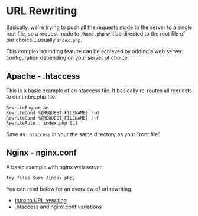 <!-- markdownlint-disable no-inline-html -->

# URL Rewriting

Basically, we're trying to push all the requests made to the server to a single root file, so a request made to `/home.php` will be directed to the root file of our choice....usually `index.php`.

This complex sounding feature can be achieved by adding a web server configuration depending on your server of choice.

<!-- ::: tip Video Docs
Watch URL rewriting explained.

<VideoLesson href="https://www.youtube.com/embed/BTcUgeOZLyM" title="URL rewriting explained">Watch URL rewriting explained on youtube</VideoLesson>
::: -->

## Apache - .htaccess

This is a basic example of an htaccess file. It basically re-routes all requests to our index.php file.

```htaccess
RewriteEngine on
RewriteCond %{REQUEST_FILENAME} !-d
RewriteCond %{REQUEST_FILENAME} !-f
RewriteRule . index.php [L]
```

Save as `.htaccess` in your the same directory as your "root file"

## Nginx - nginx.conf

A basic example with nginx web server

```nginx
try_files $uri /index.php;
```

You can read below for an overview of url rewriting.

- [Intro to URL rewriting](https://www.smashingmagazine.com/2011/11/introduction-to-url-rewriting/)
- [.htaccess and nginx.conf variations](https://gist.github.com/bramus/5332525)
